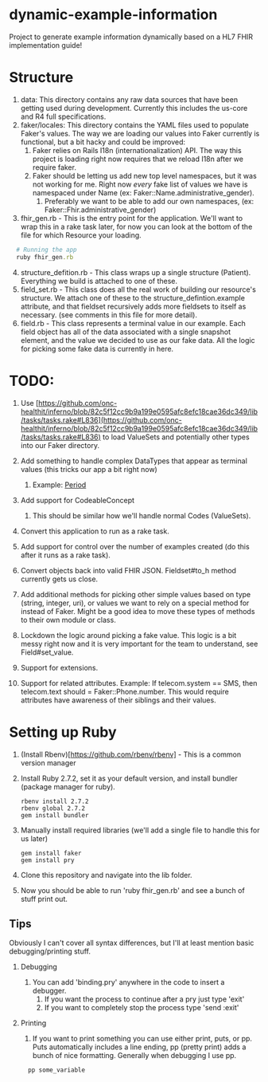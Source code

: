 # dynamic-example-information
Project to generate example information dynamically based on a HL7 FHIR implementation guide!


# Structure

1. data: This directory contains any raw data sources that have been getting used during development. Currently this includes the us-core and R4 full specifications.
2. faker/locales: This directory contains the YAML files used to populate Faker's values. The way we are loading our values into Faker currently is functional, but a bit hacky and could be improved:
    1. Faker relies on Rails I18n (internationalization) API. The way this project is loading right now requires that we reload I18n after we require faker.
    2. Faker should be letting us add new top level namespaces, but it was not working for me. Right now *every* fake list of values we have is namespaced under Name (ex: Faker::Name.administrative_gender).
        1. Preferably we want to be able to add our own namespaces, (ex: Faker::Fhir.administrative_gender)
3. fhir_gen.rb - This is the entry point for the application. We'll want to wrap this in a rake task later, for now you can look at the bottom of the file for which Resource your loading.
```ruby
  # Running the app
  ruby fhir_gen.rb
```
4. structure_defition.rb - This class wraps up a single structure (Patient). Everything we build is attached to one of these.
5. field_set.rb - This class does all the real work of building our resource's structure. We attach one of these to the structure_defintion.example attribute, and that fieldset recursively adds more fieldsets to itself as necessary. (see comments in this file for more detail).
6. field.rb - This class represents a terminal value in our example. Each field object has all of the data associated with a single snapshot element, and the value we decided to use as our fake data. All the logic for picking some fake data is currently in here.

# TODO:
1. Use [https://github.com/onc-healthit/inferno/blob/82c5f12cc9b9a199e0595afc8efc18cae36dc349/lib/tasks/tasks.rake#L836](https://github.com/onc-healthit/inferno/blob/82c5f12cc9b9a199e0595afc8efc18cae36dc349/lib/tasks/tasks.rake#L836) to load ValueSets and potentially other types into our Faker directory.

2. Add something to handle complex DataTypes that appear as terminal values (this tricks our app a bit right now)
    1. Example: [Period](http://hl7.org/fhir/us/core/StructureDefinition-us-core-patient-definitions.html#Patient.telecom.period)

3. Add support for CodeableConcept
    1. This should be similar how we'll handle normal Codes (ValueSets).

4. Convert this application to run as a rake task.

5. Add support for control over the number of examples created (do this after it runs as a rake task).

6. Convert objects back into valid FHIR JSON. Fieldset#to_h method currently gets us close.

7. Add additional methods for picking other simple values based on type (string, integer, uri), or values we want to rely on a special method for instead of Faker. Might be a good idea to move these types of methods to their own module or class.

8. Lockdown the logic around picking a fake value. This logic is a bit messy right now and it is very important for the team to understand, see Field#set_value.

9. Support for extensions.

10. Support for related attributes. Example: If telecom.system == SMS, then telecom.text should = Faker::Phone.number. This would require attributes have awareness of their siblings and their values.

# Setting up Ruby
1. (Install Rbenv)[https://github.com/rbenv/rbenv] - This is a common version manager
2. Install Ruby 2.7.2, set it as your default version, and install bundler (package manager for ruby).
    ```
    rbenv install 2.7.2
    rbenv global 2.7.2
    gem install bundler
    ```
3. Manually install required libraries (we'll add a single file to handle this for us later)
    ```
    gem install faker
    gem install pry
    ```

4. Clone this repository and navigate into the lib folder.
5. Now you should be able to run 'ruby fhir_gen.rb' and see a bunch of stuff print out.

## Tips

Obviously I can't cover all syntax differences, but I'll at least mention basic debugging/printing stuff.

1. Debugging
    1. You can add 'binding.pry' anywhere in the code to insert a debugger.
        1. If you want the process to continue after a pry just type 'exit'
        2. If you want to completely stop the process type 'send :exit'

2. Printing
    1. If you want to print something you can use either print, puts, or pp. Puts automatically includes a line ending, pp (pretty print) adds a bunch of nice formatting. Generally when debugging I use pp.
    ```ruby
      pp some_variable
    ```